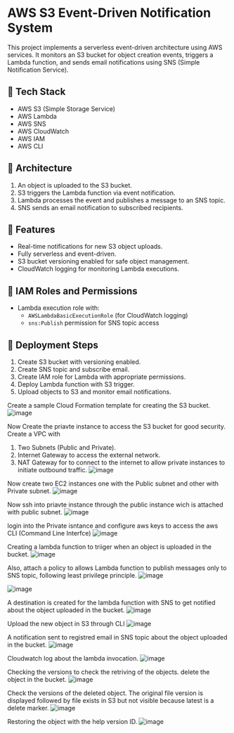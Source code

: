 # AWS S3 Event-Driven Notification System

This project implements a serverless event-driven architecture using AWS services. It monitors an S3 bucket for object creation events, triggers a Lambda function, and sends email notifications using SNS (Simple Notification Service).

## 🧰 Tech Stack

- AWS S3 (Simple Storage Service)
- AWS Lambda
- AWS SNS
- AWS CloudWatch
- AWS IAM
- AWS CLI

## 🚀 Architecture

1. An object is uploaded to the S3 bucket.
2. S3 triggers the Lambda function via event notification.
3. Lambda processes the event and publishes a message to an SNS topic.
4. SNS sends an email notification to subscribed recipients.

## 📝 Features

- Real-time notifications for new S3 object uploads.
- Fully serverless and event-driven.
- S3 bucket versioning enabled for safe object management.
- CloudWatch logging for monitoring Lambda executions.

## 🔐 IAM Roles and Permissions

- Lambda execution role with:
  - `AWSLambdaBasicExecutionRole` (for CloudWatch logging)
  - `sns:Publish` permission for SNS topic access

## 🔧 Deployment Steps

1. Create S3 bucket with versioning enabled.
2. Create SNS topic and subscribe email.
3. Create IAM role for Lambda with appropriate permissions.
4. Deploy Lambda function with S3 trigger.
5. Upload objects to S3 and monitor email notifications.

Create a sample Cloud Formation template for creating the S3 bucket.
![image](https://github.com/user-attachments/assets/2e6e5333-4705-4d5e-9f97-4adacca9fee3)

Now Create the priavte instance to access the S3 bucket for good security.
Create a VPC with
1. Two Subnets (Public and Private).
2. Internet Gateway to access the external network.
3. NAT Gateway for to connect to the internet to allow private instances to initiate outbound traffic.
![image](https://github.com/user-attachments/assets/248c1f26-3c56-4c63-963d-9c1d03f67f59)

Now create two EC2 instances one with the Public subnet and other with Private subnet.
![image](https://github.com/user-attachments/assets/29e8787e-16d9-4d3e-83f0-739f5ffb886c)

Now ssh into priavte instance through the public instance wich is attached with public subnet.
![image](https://github.com/user-attachments/assets/34e78c4e-d212-47b7-a979-2e1e028c26b9)

login into the Private isntance and configure aws keys to access the aws CLI (Command Line Interfce)
![image](https://github.com/user-attachments/assets/eacd95a3-27b4-46e1-a712-b483a10684e1)

Creating a lambda function to triiger when an object is uploaded in the bucket.
![image](https://github.com/user-attachments/assets/309e5f18-2583-4d63-9e2b-b7467d8a3e93)

Also, attach a policy to allows Lambda function to publish messages only to SNS topic, following least privilege principle.
![image](https://github.com/user-attachments/assets/9faf1ff4-3cde-48a2-95ad-d22e7416d922)

![image](https://github.com/user-attachments/assets/472b394f-60d4-427f-99e0-7d66355285e9)


A destination is created for the lambda function with SNS to get notified about the object uploaded in the bucket.
![image](https://github.com/user-attachments/assets/a702fc19-b168-4c65-a0e1-439e200ab275)

Upload the new object in S3 through CLI 
![image](https://github.com/user-attachments/assets/190293ed-7766-4092-936c-1cd8e19107b5)


A notification sent to registred email in SNS topic about the object uploaded in the bucket.
![image](https://github.com/user-attachments/assets/83f9fce3-3c34-4ac7-8bf5-b8d0e662522f)

Cloudwatch log about the lambda invocation. 
![image](https://github.com/user-attachments/assets/8c176922-efd0-4251-9fe4-fd629bbaf806)


Checking the versions to check the retriving of the objects.
delete the object in the bucket.
![image](https://github.com/user-attachments/assets/a7faa00e-2fbb-4b0d-9c2c-25930486ab02)

Check the versions of the deleted object.
The  original file version is displayed followed by file exists in S3 but not visible because latest is a delete marker.
![image](https://github.com/user-attachments/assets/4aacd4f2-f229-401f-b0a1-bdd315faf67a)

Restoring the object with the help version ID.
![image](https://github.com/user-attachments/assets/f14d0f6d-966b-4ffa-b5df-43cdee07e06f)



